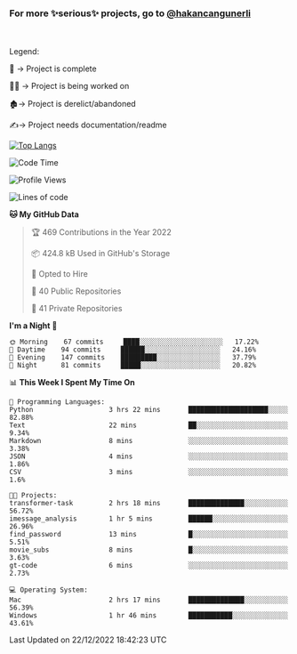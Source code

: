 ### For more ✨serious✨ projects, go to [@hakancangunerli](https://github.com/hakancangunerli)

<br>
<br>
Legend:

🏁 -> Project is complete

👨‍💻 -> Project is being worked on

🏚️-> Project is derelict/abandoned

✍️-> Project needs documentation/readme


[![Top Langs](https://github-readme-stats.vercel.app/api/top-langs/?username=johngunerli&layout=compact&hide=tex,html,shell,assembly,C&langs_count=6&exclude_repo=2015-csharp)](https://github.com/anuraghazra/github-readme-stats)


<!--START_SECTION:waka-->
![Code Time](http://img.shields.io/badge/Code%20Time-364%20hrs%2034%20mins-blue)

![Profile Views](http://img.shields.io/badge/Profile%20Views-19-blue)

![Lines of code](https://img.shields.io/badge/From%20Hello%20World%20I%27ve%20Written-130%20lines%20of%20code-blue)

**🐱 My GitHub Data** 

> 🏆 469 Contributions in the Year 2022
 > 
> 📦 424.8 kB Used in GitHub's Storage 
 > 
> 💼 Opted to Hire
 > 
> 📜 40 Public Repositories 
 > 
> 🔑 41 Private Repositories  
 > 
**I'm a Night 🦉** 

```text
🌞 Morning    67 commits     ████░░░░░░░░░░░░░░░░░░░░░   17.22% 
🌆 Daytime    94 commits     ██████░░░░░░░░░░░░░░░░░░░   24.16% 
🌃 Evening    147 commits    █████████░░░░░░░░░░░░░░░░   37.79% 
🌙 Night      81 commits     █████░░░░░░░░░░░░░░░░░░░░   20.82%

```


📊 **This Week I Spent My Time On** 

```text
💬 Programming Languages: 
Python                   3 hrs 22 mins       ████████████████████░░░░░   82.88% 
Text                     22 mins             ██░░░░░░░░░░░░░░░░░░░░░░░   9.34% 
Markdown                 8 mins              ░░░░░░░░░░░░░░░░░░░░░░░░░   3.38% 
JSON                     4 mins              ░░░░░░░░░░░░░░░░░░░░░░░░░   1.86% 
CSV                      3 mins              ░░░░░░░░░░░░░░░░░░░░░░░░░   1.6%

🐱‍💻 Projects: 
transformer-task         2 hrs 18 mins       ██████████████░░░░░░░░░░░   56.72% 
imessage_analysis        1 hr 5 mins         ██████░░░░░░░░░░░░░░░░░░░   26.96% 
find_password            13 mins             █░░░░░░░░░░░░░░░░░░░░░░░░   5.51% 
movie_subs               8 mins              █░░░░░░░░░░░░░░░░░░░░░░░░   3.63% 
gt-code                  6 mins              ░░░░░░░░░░░░░░░░░░░░░░░░░   2.73%

💻 Operating System: 
Mac                      2 hrs 17 mins       ██████████████░░░░░░░░░░░   56.39% 
Windows                  1 hr 46 mins        ███████████░░░░░░░░░░░░░░   43.61%

```


 Last Updated on 22/12/2022 18:42:23 UTC
<!--END_SECTION:waka-->


